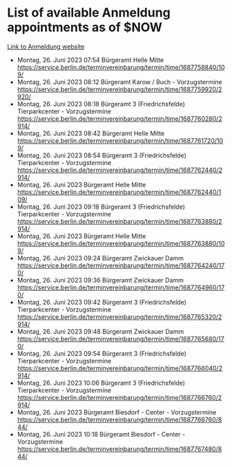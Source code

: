 # List of available Anmeldung appointments as of $NOW
[Link to Anmeldung website](https://service.berlin.de/terminvereinbarung/termin/tag.php?termin=1&anliegen[]=120686&dienstleisterlist=122210,122217,327316,122219,327312,122227,327314,122231,327346,122243,327348,122254,122252,329742,122260,329745,122262,329748,122271,327278,122273,327274,122277,327276,330436,122280,327294,122282,327290,122284,327292,122291,327270,122285,327266,122286,327264,122296,327268,150230,329760,122297,327286,122294,327284,122312,329763,122314,329775,122304,327330,122311,327334,122309,327332,317869,122281,327352,122279,329772,122283,122276,327324,122274,327326,122267,329766,122246,327318,122251,327320,122257,327322,122208,327298,122226,327300&herkunft=http%3A%2F%2Fservice.berlin.de%2Fdienstleistung%2F120686%2F)
- Montag, 26. Juni 2023 07:54 Bürgeramt Helle Mitte https://service.berlin.de/terminvereinbarung/termin/time/1687758840/109/
- Montag, 26. Juni 2023 08:12 Bürgeramt Karow / Buch - Vorzugstermine https://service.berlin.de/terminvereinbarung/termin/time/1687759920/2920/
- Montag, 26. Juni 2023 08:18 Bürgeramt 3 (Friedrichsfelde) Tierparkcenter - Vorzugstermine https://service.berlin.de/terminvereinbarung/termin/time/1687760280/2914/
- Montag, 26. Juni 2023 08:42 Bürgeramt Helle Mitte https://service.berlin.de/terminvereinbarung/termin/time/1687761720/109/
- Montag, 26. Juni 2023 08:54 Bürgeramt 3 (Friedrichsfelde) Tierparkcenter - Vorzugstermine https://service.berlin.de/terminvereinbarung/termin/time/1687762440/2914/
- Montag, 26. Juni 2023  Bürgeramt Helle Mitte https://service.berlin.de/terminvereinbarung/termin/time/1687762440/109/
- Montag, 26. Juni 2023 09:18 Bürgeramt 3 (Friedrichsfelde) Tierparkcenter - Vorzugstermine https://service.berlin.de/terminvereinbarung/termin/time/1687763880/2914/
- Montag, 26. Juni 2023  Bürgeramt Helle Mitte https://service.berlin.de/terminvereinbarung/termin/time/1687763880/109/
- Montag, 26. Juni 2023 09:24 Bürgeramt Zwickauer Damm https://service.berlin.de/terminvereinbarung/termin/time/1687764240/170/
- Montag, 26. Juni 2023 09:36 Bürgeramt Zwickauer Damm https://service.berlin.de/terminvereinbarung/termin/time/1687764960/170/
- Montag, 26. Juni 2023 09:42 Bürgeramt 3 (Friedrichsfelde) Tierparkcenter - Vorzugstermine https://service.berlin.de/terminvereinbarung/termin/time/1687765320/2914/
- Montag, 26. Juni 2023 09:48 Bürgeramt Zwickauer Damm https://service.berlin.de/terminvereinbarung/termin/time/1687765680/170/
- Montag, 26. Juni 2023 09:54 Bürgeramt 3 (Friedrichsfelde) Tierparkcenter - Vorzugstermine https://service.berlin.de/terminvereinbarung/termin/time/1687766040/2914/
- Montag, 26. Juni 2023 10:06 Bürgeramt 3 (Friedrichsfelde) Tierparkcenter - Vorzugstermine https://service.berlin.de/terminvereinbarung/termin/time/1687766760/2914/
- Montag, 26. Juni 2023  Bürgeramt Biesdorf - Center - Vorzugstermine https://service.berlin.de/terminvereinbarung/termin/time/1687766760/844/
- Montag, 26. Juni 2023 10:18 Bürgeramt Biesdorf - Center - Vorzugstermine https://service.berlin.de/terminvereinbarung/termin/time/1687767480/844/
